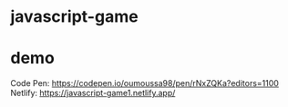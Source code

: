 # javascript-game
# demo
Code Pen: https://codepen.io/oumoussa98/pen/rNxZQKa?editors=1100      
Netlify: https://javascript-game1.netlify.app/
